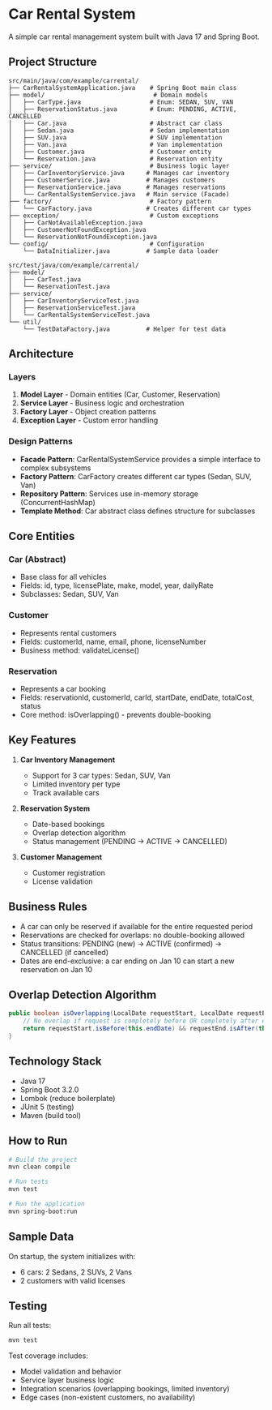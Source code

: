 # Car Rental System

A simple car rental management system built with Java 17 and Spring Boot.

## Project Structure

```
src/main/java/com/example/carrental/
├── CarRentalSystemApplication.java    # Spring Boot main class
├── model/                              # Domain models
│   ├── CarType.java                   # Enum: SEDAN, SUV, VAN
│   ├── ReservationStatus.java         # Enum: PENDING, ACTIVE, CANCELLED
│   ├── Car.java                       # Abstract car class
│   ├── Sedan.java                     # Sedan implementation
│   ├── SUV.java                       # SUV implementation
│   ├── Van.java                       # Van implementation
│   ├── Customer.java                  # Customer entity
│   └── Reservation.java               # Reservation entity
├── service/                           # Business logic layer
│   ├── CarInventoryService.java      # Manages car inventory
│   ├── CustomerService.java          # Manages customers
│   ├── ReservationService.java       # Manages reservations
│   └── CarRentalSystemService.java   # Main service (Facade)
├── factory/                           # Factory pattern
│   └── CarFactory.java               # Creates different car types
├── exception/                         # Custom exceptions
│   ├── CarNotAvailableException.java
│   ├── CustomerNotFoundException.java
│   └── ReservationNotFoundException.java
└── config/                            # Configuration
    └── DataInitializer.java          # Sample data loader

src/test/java/com/example/carrental/
├── model/
│   ├── CarTest.java
│   └── ReservationTest.java
├── service/
│   ├── CarInventoryServiceTest.java
│   ├── ReservationServiceTest.java
│   └── CarRentalSystemServiceTest.java
└── util/
    └── TestDataFactory.java          # Helper for test data
```

## Architecture

### Layers
1. **Model Layer** - Domain entities (Car, Customer, Reservation)
2. **Service Layer** - Business logic and orchestration
3. **Factory Layer** - Object creation patterns
4. **Exception Layer** - Custom error handling

### Design Patterns
- **Facade Pattern**: CarRentalSystemService provides a simple interface to complex subsystems
- **Factory Pattern**: CarFactory creates different car types (Sedan, SUV, Van)
- **Repository Pattern**: Services use in-memory storage (ConcurrentHashMap)
- **Template Method**: Car abstract class defines structure for subclasses

## Core Entities

### Car (Abstract)
- Base class for all vehicles
- Fields: id, type, licensePlate, make, model, year, dailyRate
- Subclasses: Sedan, SUV, Van

### Customer
- Represents rental customers
- Fields: customerId, name, email, phone, licenseNumber
- Business method: validateLicense()

### Reservation
- Represents a car booking
- Fields: reservationId, customerId, carId, startDate, endDate, totalCost, status
- Core method: isOverlapping() - prevents double-booking

## Key Features

1. **Car Inventory Management**
   - Support for 3 car types: Sedan, SUV, Van
   - Limited inventory per type
   - Track available cars

2. **Reservation System**
   - Date-based bookings
   - Overlap detection algorithm
   - Status management (PENDING → ACTIVE → CANCELLED)

3. **Customer Management**
   - Customer registration
   - License validation

## Business Rules

- A car can only be reserved if available for the entire requested period
- Reservations are checked for overlaps: no double-booking allowed
- Status transitions: PENDING (new) → ACTIVE (confirmed) → CANCELLED (if cancelled)
- Dates are end-exclusive: a car ending on Jan 10 can start a new reservation on Jan 10

## Overlap Detection Algorithm

```java
public boolean isOverlapping(LocalDate requestStart, LocalDate requestEnd) {
	// No overlap if request is completely before OR completely after existing reservation
	return requestStart.isBefore(this.endDate) && requestEnd.isAfter(this.startDate);
}
```

## Technology Stack

- Java 17
- Spring Boot 3.2.0
- Lombok (reduce boilerplate)
- JUnit 5 (testing)
- Maven (build tool)

## How to Run

```bash
# Build the project
mvn clean compile

# Run tests
mvn test

# Run the application
mvn spring-boot:run
```

## Sample Data

On startup, the system initializes with:
- 6 cars: 2 Sedans, 2 SUVs, 2 Vans
- 2 customers with valid licenses

## Testing

Run all tests:
```bash
mvn test
```

Test coverage includes:
- Model validation and behavior
- Service layer business logic
- Integration scenarios (overlapping bookings, limited inventory)
- Edge cases (non-existent customers, no availability)